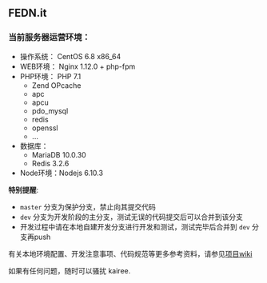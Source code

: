 ## FEDN.it

### 当前服务器运营环境：
- 操作系统： CentOS 6.8 x86_64
- WEB环境： Nginx 1.12.0 + php-fpm
- PHP环境： PHP 7.1
  - Zend OPcache
  - apc
  - apcu
  - pdo_mysql
  - redis
  - openssl
  - ...
- 数据库：
  - MariaDB 10.0.30
  - Redis 3.2.6
- Node环境：Nodejs 6.10.3


**特别提醒**:

- `master` 分支为保护分支，禁止向其提交代码
- `dev` 分支为开发阶段的主分支，测试无误的代码提交后可以合并到该分支
- 开发过程中请在本地自建开发分支进行开发和测试，测试完毕后合并到 `dev` 分支再push


有关本地环境配置、开发注意事项、代码规范等更多参考资料，请参见[项目wiki](http://git.oschina.net/krwu/fedn.it/wikis/home)

如果有任何问题，随时可以骚扰 kairee.
